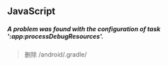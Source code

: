 ## JavaScript

##### A problem was found with the configuration of task ':app:processDebugResources'.

> 删除 /android/.gradle/